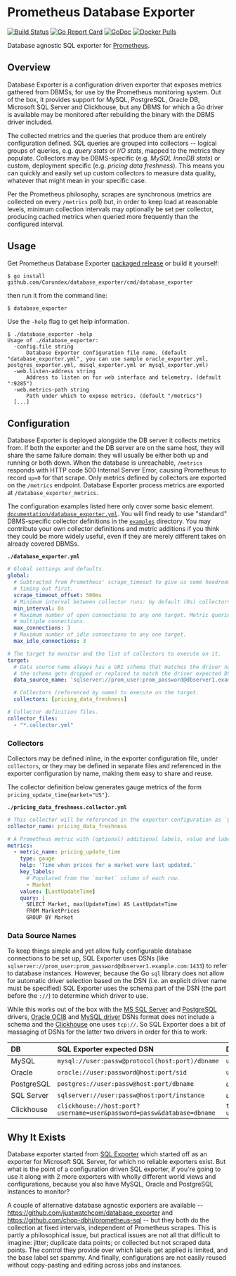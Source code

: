 # Prometheus Database Exporter 
[![Build Status](https://travis-ci.org/free/database_exporter.svg)](https://travis-ci.org/Corundex/database_exporter) [![Go Report Card](https://goreportcard.com/badge/github.com/Corundex/database_exporter)](https://goreportcard.com/report/github.com/Corundex/database_exporter) [![GoDoc](https://godoc.org/github.com/Corundex/database_exporter?status.svg)](https://godoc.org/github.com/Corundex/database_exporter) [![Docker Pulls](https://img.shields.io/docker/pulls/githubfree/database_exporter.svg?maxAge=604800)](https://hub.docker.com/r/githubfree/database_exporter)

Database agnostic SQL exporter for [Prometheus](https://prometheus.io).

## Overview

Database Exporter is a configuration driven exporter that exposes metrics gathered from DBMSs, for use by the Prometheus
monitoring system. Out of the box, it provides support for MySQL, PostgreSQL, Oracle DB, Microsoft SQL Server and Clickhouse, but
any DBMS for which a Go driver is available may be monitored after rebuilding the binary with the DBMS driver included.

The collected metrics and the queries that produce them are entirely configuration defined. SQL queries are grouped into
collectors -- logical groups of queries, e.g. *query stats* or *I/O stats*, mapped to the metrics they populate.
Collectors may be DBMS-specific (e.g. *MySQL InnoDB stats*) or custom, deployment specific (e.g. *pricing data
freshness*). This means you can quickly and easily set up custom collectors to measure data quality, whatever that might
mean in your specific case.

Per the Prometheus philosophy, scrapes are synchronous (metrics are collected on every `/metrics` poll) but, in order to
keep load at reasonable levels, minimum collection intervals may optionally be set per collector, producing cached
metrics when queried more frequently than the configured interval.

## Usage

Get Prometheus Database Exporter [packaged release](https://github.com/Corundex/database_exporter/releases/latest)
or build it yourself:

```
$ go install github.com/Corundex/database_exporter/cmd/database_exporter
```

then run it from the command line:

```
$ database_exporter
```

Use the `-help` flag to get help information.

```
$ ./database_exporter -help
Usage of ./database_exporter:
  -config.file string
      Database Exporter configuration file name. (default "database_exporter.yml", you can use sample oracle_exporter.yml, postgres_exporter.yml, mssql_exporter.yml or mysql_exporter.yml)
  -web.listen-address string
      Address to listen on for web interface and telemetry. (default ":9285")
  -web.metrics-path string
      Path under which to expose metrics. (default "/metrics")
  [...]
```

## Configuration

Database Exporter is deployed alongside the DB server it collects metrics from. If both the exporter and the DB
server are on the same host, they will share the same failure domain: they will usually be either both up and running
or both down. When the database is unreachable, `/metrics` responds with HTTP code 500 Internal Server Error, causing
Prometheus to record `up=0` for that scrape. Only metrics defined by collectors are exported on the `/metrics` endpoint.
Database Exporter process metrics are exported at `/database_exporter_metrics`.

The configuration examples listed here only cover some basic element.
[`documentation/database_exporter.yml`](https://github.com/Corundex/database_exporter/tree/master/documentation/database_exporter.yml).
You will find ready to use "standard" DBMS-specific collector definitions in the
[`examples`](https://github.com/Corundex/database_exporter/tree/master/examples) directory. You may contribute your own collector
definitions and metric additions if you think they could be more widely useful, even if they are merely different takes
on already covered DBMSs.

**`./database_exporter.yml`**

```yaml
# Global settings and defaults.
global:
  # Subtracted from Prometheus' scrape_timeout to give us some headroom and prevent Prometheus from
  # timing out first.
  scrape_timeout_offset: 500ms
  # Minimum interval between collector runs: by default (0s) collectors are executed on every scrape.
  min_interval: 0s
  # Maximum number of open connections to any one target. Metric queries will run concurrently on
  # multiple connections.
  max_connections: 3
  # Maximum number of idle connections to any one target.
  max_idle_connections: 3

# The target to monitor and the list of collectors to execute on it.
target:
  # Data source name always has a URI schema that matches the driver name. In some cases (e.g. MySQL)
  # the schema gets dropped or replaced to match the driver expected DSN format.
  data_source_name: 'sqlserver://prom_user:prom_password@dbserver1.example.com:1433'

  # Collectors (referenced by name) to execute on the target.
  collectors: [pricing_data_freshness]

# Collector definition files.
collector_files: 
  - "*.collector.yml"
```

### Collectors

Collectors may be defined inline, in the exporter configuration file, under `collectors`, or they may be defined in
separate files and referenced in the exporter configuration by name, making them easy to share and reuse.

The collector definition below generates gauge metrics of the form `pricing_update_time{market="US"}`.

**`./pricing_data_freshness.collector.yml`**

```yaml
# This collector will be referenced in the exporter configuration as `pricing_data_freshness`.
collector_name: pricing_data_freshness

# A Prometheus metric with (optional) additional labels, value and labels populated from one query.
metrics:
  - metric_name: pricing_update_time
    type: gauge
    help: 'Time when prices for a market were last updated.'
    key_labels:
      # Populated from the `market` column of each row.
      - Market
    values: [LastUpdateTime]
    query: |
      SELECT Market, max(UpdateTime) AS LastUpdateTime
      FROM MarketPrices
      GROUP BY Market
```

### Data Source Names

To keep things simple and yet allow fully configurable database connections to be set up, SQL Exporter uses DSNs (like
`sqlserver://prom_user:prom_password@dbserver1.example.com:1433`) to refer to database instances. However, because the
Go `sql` library does not allow for automatic driver selection based on the DSN (i.e. an explicit driver name must be
specified) SQL Exporter uses the schema part of the DSN (the part before the `://`) to determine which driver to use.

While this works out of the box with the [MS SQL Server](https://github.com/denisenkom/go-mssqldb) and
[PostgreSQL](https://github.com/lib/pq) drivers, [Oracle OCI8](https://github.com/mattn/go-oci8) and [MySQL driver](https://github.com/go-sql-driver/mysql) DSNs format does not include
a schema and the [Clickhouse](https://github.com/kshvakov/clickhouse) one uses `tcp://`. So SQL Exporter does a bit of massaging
of DSNs for the latter two drivers in order for this to work:

DB | SQL Exporter expected DSN | Driver sees
:---|:---|:---
MySQL | `mysql://user:passw@protocol(host:port)/dbname` | `user:passw@protocol(host:port)/dbname`
Oracle | `oracle://user:password@host:port/sid` | `user:password@host:port/sid`
PostgreSQL | `postgres://user:passw@host:port/dbname` | *unchanged*
SQL Server | `sqlserver://user:passw@host:port/instance` | *unchanged*
Clickhouse | `clickhouse://host:port?username=user&password=passw&database=dbname` | `tcp://host:port?username=user&password=passw&database=dbname`

## Why It Exists

Database exporter started from [SQL Exporter](https://github.com/free/sql_exporter) which started off as an exporter for Microsoft SQL Server, for which no reliable exporters exist. But what is the point of a configuration driven SQL exporter, if you're going to use it along with 2 more exporters with wholly
different world views and configurations, because you also have MySQL, Oracle and PostgreSQL instances to monitor?

A couple of alternative database agnostic exporters are available -- https://github.com/justwatchcom/database_exporter and
https://github.com/chop-dbhi/prometheus-sql -- but they both do the collection at fixed intervals, independent of
Prometheus scrapes. This is partly a philosophical issue, but practical issues are not all that difficult to imagine:
jitter; duplicate data points; or collected but not scraped data points. The control they provide over which labels get
applied is limited, and the base label set spammy. And finally, configurations are not easily reused without
copy-pasting and editing across jobs and instances.
